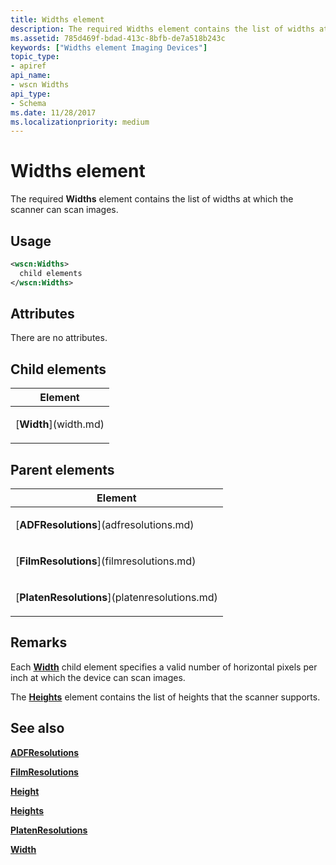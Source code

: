 ```yaml
---
title: Widths element
description: The required Widths element contains the list of widths at which the scanner can scan images.
ms.assetid: 785d469f-bdad-413c-8bfb-de7a518b243c
keywords: ["Widths element Imaging Devices"]
topic_type:
- apiref
api_name:
- wscn Widths
api_type:
- Schema
ms.date: 11/28/2017
ms.localizationpriority: medium
---
```


# Widths element


The required **Widths** element contains the list of widths at which the scanner can scan images.

Usage
-----

```xml
<wscn:Widths>
  child elements
</wscn:Widths>
```

Attributes
----------

There are no attributes.

## Child elements



<table>
<colgroup>
<col width="100%" />
</colgroup>
<thead>
<tr class="header">
<th>Element</th>
</tr>
</thead>
<tbody>
<tr class="odd">
<td><p>[<strong>Width</strong>](width.md)</p></td>
</tr>
</tbody>
</table>

## Parent elements


<table>
<colgroup>
<col width="100%" />
</colgroup>
<thead>
<tr class="header">
<th>Element</th>
</tr>
</thead>
<tbody>
<tr class="odd">
<td><p>[<strong>ADFResolutions</strong>](adfresolutions.md)</p></td>
</tr>
<tr class="even">
<td><p>[<strong>FilmResolutions</strong>](filmresolutions.md)</p></td>
</tr>
<tr class="odd">
<td><p>[<strong>PlatenResolutions</strong>](platenresolutions.md)</p></td>
</tr>
</tbody>
</table>

Remarks
-------

Each [**Width**](width.md) child element specifies a valid number of horizontal pixels per inch at which the device can scan images.

The [**Heights**](heights.md) element contains the list of heights that the scanner supports.

## See also


[**ADFResolutions**](adfresolutions.md)

[**FilmResolutions**](filmresolutions.md)

[**Height**](height.md)

[**Heights**](heights.md)

[**PlatenResolutions**](platenresolutions.md)

[**Width**](width.md)

 

 






